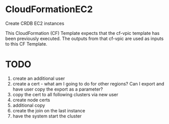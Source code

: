 # CloudFormationEC2
Create CRDB EC2 instances

This CloudFormation (CF) Template expects that the cf-vpic template has been previously executed.  The outputs from that cf-vpic are used as inputs to this CF Template.

# TODO
1.  create an additional user
2.  create a cert - what am I going to do for other regions?  Can I export and have user copy the export as a parameter?
3.  copy the cert to all following clusters via new user
4.  create node certs
5.  additional copy
6.  create the join on the last instance
7.  have the system start the cluster